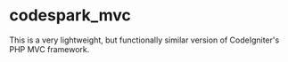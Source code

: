 # codespark_mvc
This is a very lightweight, but functionally similar version of CodeIgniter's PHP MVC framework. 
